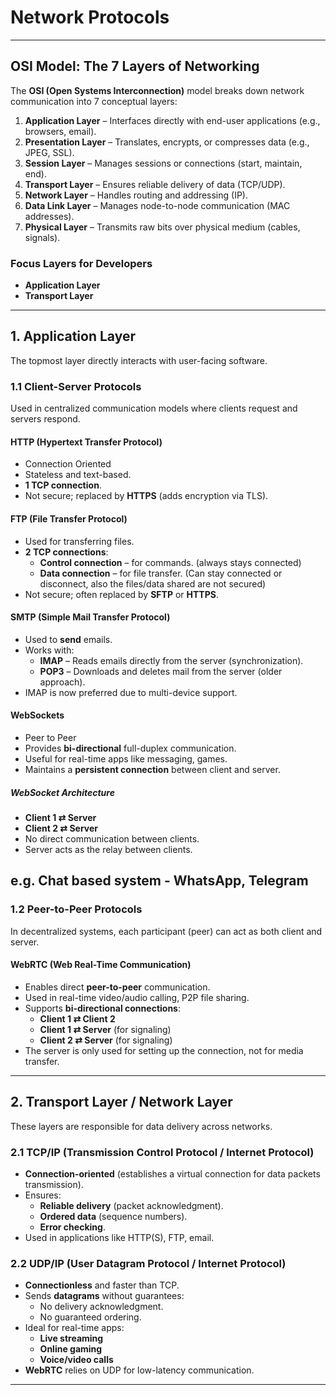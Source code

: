 # Network Protocols

---


## OSI Model: The 7 Layers of Networking

The **OSI (Open Systems Interconnection)** model breaks down network communication into 7 conceptual layers:

1. **Application Layer** – Interfaces directly with end-user applications (e.g., browsers, email).
2. **Presentation Layer** – Translates, encrypts, or compresses data (e.g., JPEG, SSL).
3. **Session Layer** – Manages sessions or connections (start, maintain, end).
4. **Transport Layer** – Ensures reliable delivery of data (TCP/UDP).
5. **Network Layer** – Handles routing and addressing (IP).
6. **Data Link Layer** – Manages node-to-node communication (MAC addresses).
7. **Physical Layer** – Transmits raw bits over physical medium (cables, signals).

### Focus Layers for Developers
- **Application Layer**
- **Transport Layer**

---

## 1. Application Layer

The topmost layer directly interacts with user-facing software.

### 1.1 Client-Server Protocols

Used in centralized communication models where clients request and servers respond.

#### HTTP (Hypertext Transfer Protocol)
- Connection Oriented
- Stateless and text-based.
- **1 TCP connection**.
- Not secure; replaced by **HTTPS** (adds encryption via TLS).

#### FTP (File Transfer Protocol)
- Used for transferring files.
- **2 TCP connections**:
    - **Control connection** – for commands. (always stays connected)
    - **Data connection** – for file transfer. (Can stay connected or disconnect, also the files/data shared are not secured)
- Not secure; often replaced by **SFTP** or **HTTPS**.

#### SMTP (Simple Mail Transfer Protocol)
- Used to **send** emails.
- Works with:
    - **IMAP** – Reads emails directly from the server (synchronization).
    - **POP3** – Downloads and deletes mail from the server (older approach).
- IMAP is now preferred due to multi-device support.

#### WebSockets
- Peer to Peer
- Provides **bi-directional** full-duplex communication.
- Useful for real-time apps like messaging, games.
- Maintains a **persistent connection** between client and server.

##### WebSocket Architecture

- **Client 1 ⇄ Server**
- **Client 2 ⇄ Server**
- No direct communication between clients.
- Server acts as the relay between clients.

e.g. Chat based system - WhatsApp, Telegram
---

### 1.2 Peer-to-Peer Protocols

In decentralized systems, each participant (peer) can act as both client and server.

#### WebRTC (Web Real-Time Communication)
- Enables direct **peer-to-peer** communication.
- Used in real-time video/audio calling, P2P file sharing.
- Supports **bi-directional connections**:
    - **Client 1 ⇄ Client 2**
    - **Client 1 ⇄ Server** (for signaling)
    - **Client 2 ⇄ Server** (for signaling)
- The server is only used for setting up the connection, not for media transfer.

---

## 2. Transport Layer / Network Layer

These layers are responsible for data delivery across networks.

### 2.1 TCP/IP (Transmission Control Protocol / Internet Protocol)

- **Connection-oriented** (establishes a virtual connection for data packets transmission).
- Ensures:
    - **Reliable delivery** (packet acknowledgment).
    - **Ordered data** (sequence numbers).
    - **Error checking**.
- Used in applications like HTTP(S), FTP, email.

### 2.2 UDP/IP (User Datagram Protocol / Internet Protocol)

- **Connectionless** and faster than TCP.
- Sends **datagrams** without guarantees:
    - No delivery acknowledgment.
    - No guaranteed ordering.
- Ideal for real-time apps:
    - **Live streaming**
    - **Online gaming**
    - **Voice/video calls**
- **WebRTC** relies on UDP for low-latency communication.

---